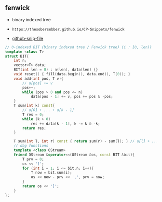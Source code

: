 
## fenwick

- binary indexed tree
- ```
  https://thesobersobber.github.io/CP-Snippets/fenwick
  ```
- [github-snip-file](https://github.com/theSoberSobber/CP-Snippets/blob/main/snippets.json#L1483)

```cpp
// 0-indexed BIT (binary indexed tree / Fenwick tree) (i : [0, len))
template <class T>
struct BIT{
    int n;
    vector<T> data;
    BIT(int len = 0) : n(len), data(len) {}
    void reset() { fill(data.begin(), data.end(), T(0)); }
    void add(int pos, T v){ 
        // a[pos] += v
        pos++;
        while (pos > 0 and pos <= n)
            data[pos - 1] += v, pos += pos & -pos;
    }
    T sum(int k) const{ 
        // a[0] + ... + a[k - 1]
        T res = 0;
        while (k > 0)
            res += data[k - 1], k -= k & -k;
        return res;
    }

    T sum(int l, int r) const { return sum(r) - sum(l); } // a[l] + ... + a[r - 1]
    // dbg functions
    template <class OStream>
    friend OStream &operator<<(OStream &os, const BIT &bit){
        T prv = 0;
        os << '[';
        for (int i = 1; i <= bit.n; i++){
            T now = bit.sum(i);
            os << now - prv << ',', prv = now;
        }
        return os << ']';
    }
};
```
